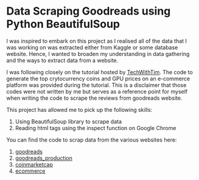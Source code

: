 # Data Scraping Goodreads using Python BeautifulSoup

I was inspired to embark on this project as I realised all of the data that I was working on was extracted either from Kaggle or some database website. Hence, I wanted to broaden my understanding in data gathering and the ways to extract data from a website.

I was following closely on the tutorial hosted by [TechWithTim](https://www.youtube.com/c/TechWithTim). The code to generate the top crytocurrency coins and GPU prices on an e-commerce platform was provided during the tutorial. This is a disclaimer that those codes were not written by me but serves as a reference point for myself when writing the code to scrape the reviews from goodreads website.

This project has allowed me to pick up the following skills:
1. Using BeautifulSoup library to scrape data
2. Reading html tags using the inspect function on Google Chrome

You can find the code to scrap data from the various websites here:
1. [goodreads](https://github.com/tjiacheng123/Webscraping_book_reviews/blob/main/webscrape_goodreads.ipynb)
2. [goodreads_production](https://github.com/tjiacheng123/Webscraping_book_reviews/blob/main/webscrape_goodreads.py)
3. [coinmarketcap](https://github.com/tjiacheng123/Webscraping_book_reviews/blob/main/webscrape_coinmarketcap.py)
4. [ecommerce](https://github.com/tjiacheng123/Webscraping_book_reviews/blob/main/webscrape_ecommerce.py)



